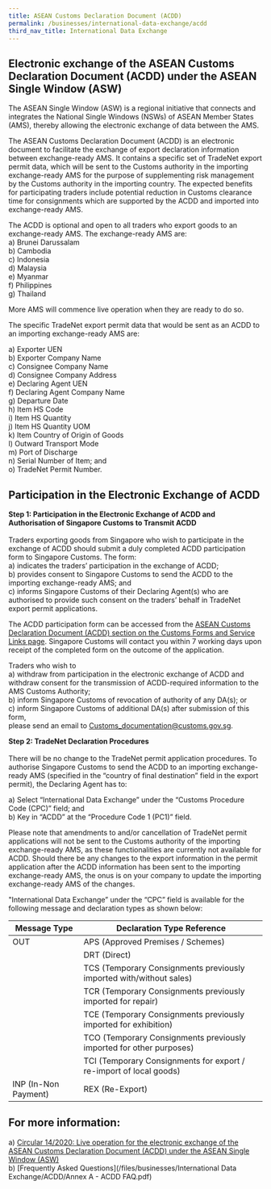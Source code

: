 ```yaml
---
title: ASEAN Customs Declaration Document (ACDD)
permalink: /businesses/international-data-exchange/acdd
third_nav_title: International Data Exchange
---
```

## Electronic exchange of the ASEAN Customs Declaration Document (ACDD) under the ASEAN Single Window (ASW)

The ASEAN Single Window (ASW) is a regional initiative that connects and integrates the National Single Windows (NSWs) of ASEAN Member States (AMS), thereby allowing the electronic exchange of data between the AMS. <br> 

The ASEAN Customs Declaration Document (ACDD) is an electronic document to facilitate the exchange of export declaration information between exchange-ready AMS. It contains a specific set of TradeNet export permit data, which will be sent to the Customs authority in the importing exchange-ready AMS for the purpose of supplementing risk management by the Customs authority in the importing country. The expected benefits for participating traders include potential reduction in Customs clearance time for consignments which are supported by the ACDD and imported into exchange-ready AMS. <br>

The ACDD is optional and open to all traders who export goods to an exchange-ready AMS. The exchange-ready AMS are: <br>
  a)  Brunei Darussalam<br>
	b)  Cambodia<br>
  c)  Indonesia<br>
	d)  Malaysia<br>
  e)  Myanmar<br>
	f)  Philippines<br>
  g)  Thailand<br>

More AMS will commence live operation when they are ready to do so.<br>

The specific TradeNet export permit data that would be sent as an ACDD to an importing exchange-ready AMS are:<br>

  a)  Exporter UEN<br>
  b)  Exporter Company Name<br>
  c)  Consignee Company Name<br>
  d)  Consignee Company Address<br>
  e)  Declaring Agent UEN<br>
  f)  Declaring Agent Company Name<br>
  g)  Departure Date<br>
  h)  Item HS Code<br>
  i)  Item HS Quantity<br>
  j)  Item HS Quantity UOM<br>
  k)  Item Country of Origin of Goods<br>
  l)  Outward Transport Mode<br>
  m)  Port of Discharge<br>
  n)  Serial Number of Item; and<br>
  o)  TradeNet Permit Number.<br>

## Participation in the Electronic Exchange of ACDD

**Step 1: Participation in the Electronic Exchange of ACDD and Authorisation of Singapore Customs to Transmit ACDD**<br><br>
Traders exporting goods from Singapore who wish to participate in the exchange of ACDD should submit a duly completed ACDD participation form to Singapore Customs. The form: <br>
  a)  indicates the traders’ participation in the exchange of ACDD; <br>
  b)  provides consent to Singapore Customs to send the ACDD to the importing exchange-ready AMS; and <br>
  c)  informs Singapore Customs of their Declaring Agent(s) who are authorised to provide such consent on the traders’ behalf in TradeNet export permit applications.<br>


The ACDD participation form can be accessed from the [ASEAN Customs Declaration Document (ACDD) section on the Customs Forms and Service Links page](https://www.customs.gov.sg/eservices/customs-forms-and-service-links). Singapore Customs will contact you within 7 working days upon receipt of the completed form on the outcome of the application.<br>

Traders who wish to<br> 
  a)  withdraw from participation in the electronic exchange of ACDD and withdraw consent for the transmission of ACDD-required information to the AMS Customs Authority; <br>
  b)  inform Singapore Customs of revocation of authority of any DA(s); or <br>
  c)  inform Singapore Customs of additional DA(s) after submission of this form, <br>
please send an email to Customs_documentation@customs.gov.sg.<br>



**Step 2: TradeNet Declaration Procedures**<br><br> 
There will be no change to the TradeNet permit application procedures. To authorise Singapore Customs to send the ACDD to an importing exchange-ready AMS (specified in the “country of final destination” field in the export permit), the Declaring Agent has to:<br>

  a)  Select “International Data Exchange” under the “Customs Procedure Code (CPC)” field; and<br>
  b)  Key in “ACDD” at the “Procedure Code 1 (PC1)” field.

Please note that amendments to and/or cancellation of TradeNet permit applications will not be sent to the Customs authority of the importing exchange-ready AMS, as these functionalities are currently not available for ACDD. Should there be any changes to the export information in the permit application after the ACDD information has been sent to the importing exchange-ready AMS, the onus is on your company to update the importing exchange-ready AMS of the changes.

"International Data Exchange” under the “CPC” field is available for the following message and declaration types as shown below:

| Message Type | Declaration Type Reference |
|--|--|
| OUT | APS (Approved Premises / Schemes)|
|  | DRT (Direct) |
|  | TCS (Temporary Consignments previously imported with/without sales) |
|  | TCR (Temporary Consignments previously imported for repair) |
|  | TCE (Temporary Consignments previously imported for exhibition) |
|  | TCO (Temporary Consignments previously imported for other purposes) |
|  | TCI (Temporary Consignments for export / re-import of local goods) |
| INP (In-Non Payment)| REX (Re-Export) | 

## For more information:
a)  [Circular 14/2020: Live operation for the electronic exchange of the ASEAN Customs Declaration Document (ACDD) under the ASEAN Single Window (ASW)](/news-and-media/circulars/2020-12-31-Circular142020.pdf)<br>
b)  [Frequently Asked Questions](/files/businesses/International Data Exchange/ACDD/Annex A - ACDD FAQ.pdf)